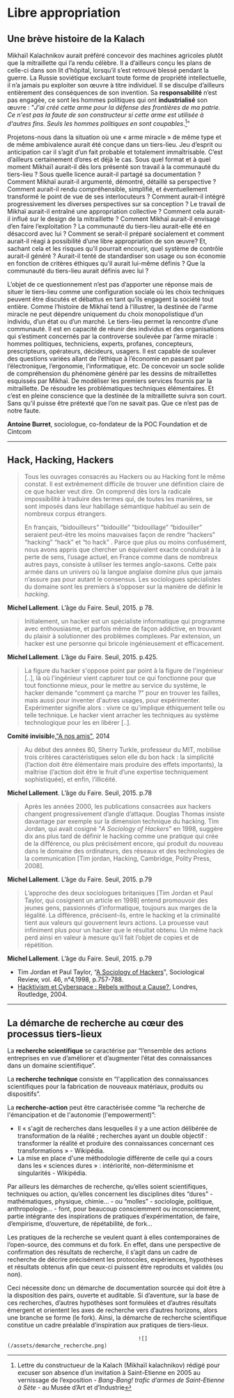 # Libre appropriation

## Une brève histoire de la Kalach

Mikhaïl Kalachnikov aurait préféré concevoir des machines agricoles plutôt que la mitraillette qui l’a rendu célèbre. Il a d’ailleurs conçu les plans de celle-ci dans son lit d’hôpital, lorsqu’il s’est retrouvé blessé pendant la guerre. La Russie soviétique excluant toute forme de propriété intellectuelle, il n’a jamais pu exploiter son œuvre à titre individuel. Il se disculpe d’ailleurs entièrement des conséquences de son invention. Sa **responsabilité** n’est pas engagée, ce sont les hommes politiques qui ont **industrialisé** son œuvre : "_J'ai créé cette arme pour la défense des frontières de ma patrie. Ce n'est pas la faute de son constructeur si cette arme est utilisée à d'autres fins. Seuls les hommes politiques en sont coupables_.[^1]"

Projetons-nous dans la situation où une « arme miracle » de même type et de même ambivalence aurait été conçue dans un tiers-lieu. Jeu d’esprit ou anticipation car il s’agit d’un fait probable et totalement immaîtrisable. C’est d’ailleurs certainement d’ores et déjà le cas. Sous quel format et à quel moment Mikhaïl aurait-il dès lors présenté son travail à la communauté du tiers-lieu ? Sous quelle licence aurait-il partagé sa documentation ? Comment Mikhaï aurait-il argumenté, démontré, détaillé sa perspective ? Comment aurait-il rendu compréhensible, simplifié, et éventuellement transformé le point de vue de ses interlocuteurs ? Comment aurait-il intégré progressivement les diverses perspectives sur sa conception ? Le travail de Mikhaï aurait-il entraîné une appropriation collective ? Comment cela aurait-il influé sur le design de la mitraillette ? Comment Mikhaï aurait-il envisagé d’en faire l’exploitation ? La communauté du tiers-lieu aurait-elle été en désaccord avec lui ? Comment se serait-il préparé socialement et comment aurait-il réagi à possibilité d’une libre appropriation de son œuvre? Et, sachant cela et les risques qu’il pourrait encourir, quel système de contrôle aurait-il généré ? Aurait-il tenté de standardiser son usage ou son économie en fonction de critères éthiques qu’il aurait lui-même définis ? Que la communauté du tiers-lieu aurait définis avec lui ?

L’objet de ce questionnement n’est pas d’apporter une réponse mais de situer le tiers-lieu comme une configuration sociale où les choix techniques peuvent être discutés et débattus en tant qu’ils engagent la société tout entière. Comme l’histoire de Mikhaï tend à l’illustrer, la destinée de l'arme miracle ne peut dépendre uniquement du choix monopolistique d’un individu, d’un état ou d’un marché. Le tiers-lieu permet la rencontre d’une communauté. Il est en capacité de réunir des individus et des organisations qui s’estiment concernés par la controverse soulevée par l’arme miracle : hommes politiques, techniciens, experts, profanes, concepteurs, prescripteurs, opérateurs, décideurs, usagers. Il est capable de soulever des questions variées allant de l’éthique à l’économie en passant par l’électronique, l’ergonomie, l’informatique, etc. De concevoir un socle solide de compréhension du phénomène généré par les dessins de mitraillettes esquissés par Mikhaï. De modéliser les premiers services fournis par la mitraillette. De résoudre les problématiques techniques élémentaires. Et c’est en pleine conscience que la destinée de la mitraillette suivra son court. Sans qu’il puisse être prétexté que l’on ne savait pas. Que ce n’est pas de notre faute.

**Antoine Burret**, sociologue, co-fondateur de la POC Foundation et de Cintcom

---

## Hack, Hacking, **Hackers**

> Tous les ouvrages consacrés au Hackers ou au Hacking font le même constat. Il est extrêmement difficile de trouver une définition claire de ce que hacker veut dire. On comprend dès lors la radicale impossibilité à traduire des termes qui, de toutes les manières, se sont imposés dans leur habillage sémantique habituel au sein de nombreux corpus étrangers.
>
> En français, “bidouilleurs” “bidouille” “bidouillage” “bidouiller” seraient peut-être les moins mauvaises façon de rendre “hackers” “hacking” “hack” et “to hack” . Parce que plus ou moins confusément, nous avons appris que chercher un équivalent exacte conduirait à la perte de sens, l’usage actuel, en France comme dans de nombreux autres pays, consiste à utiliser les termes anglo-saxons. Cette paix armée dans un univers où la langue anglaise domine plus que jamais n’assure pas pour autant le consensus. Les sociologues spécialistes du domaine sont les premiers à s’opposer sur la manière de définir le _hacking_.

**Michel Lallement**. L’âge du Faire. Seuil, 2015. p 78.

> Initialement, un hacker est un spécialiste informatique qui programme avec enthousiasme, et parfois même de façon addictive, en trouvant du plaisir à solutionner des problèmes complexes. Par extension, un hacker est une personne qui bricole ingénieusement et efficacement.

**Michel Lallement**. L’âge du Faire. Seuil, 2015. p.425.

> La figure du hacker s'oppose point par point à la figure de l'ingénieur \[..\], là où l'ingénieur vient capturer tout ce qui fonctionne pour que tout fonctionne mieux, pour le mettre au service du système, le hacker demande "comment ça marche ?" pour en trouver les failles, mais aussi pour inventer d'autres usages, pour expérimenter. Expérimenter signifie alors : vivre ce qu'implique éthiquement telle ou telle technique. Le hacker vient arracher les techniques au système technologique pour les en libérer \[..\].

**Comité invisibl**e,["A nos amis"](http://www.amazon.fr/A-nos-amis-Comit%C3%A9-invisible/dp/2358720623), 2014

> Au début des années 80, Sherry Turkle, professeur du MIT, mobilise trois critères caractéristiques selon elle du bon hack : la simplicité \(l’action doit être élémentaire mais produire des effets importants\), la maîtrise \(l’action doit être le fruit d’une expertise techniquement sophistiquée\), et enfin, l’illicéité.

**Michel Lallement**. L’âge du Faire. Seuil, 2015. p.78

> Après les années 2000, les publications consacrées aux hackers changent progressivement d’angle d’attaque. Douglas Thomas insiste davantage par exemple sur la dimension technique du hacking. Tim Jordan, qui avait cosigné “_A Sociology of Hackers_” en 1998, suggère dix ans plus tard de définir le hacking comme une pratique qui crée de la différence, ou plus précisément encore, qui produit du nouveau dans le domaine des ordinateurs, des réseaux et des technologies de la communication \[Tim jordan, Hacking, Cambridge, Polity Press, 2008\].

**Michel Lallement**. L’âge du Faire. Seuil, 2015. p.79

> L’approche des deux sociologues britaniques \[Tim Jordan et Paul Taylor, qui cosignent un article en 1998\] entend promouvoir des jeunes gens, passionnés d’informatique, toujours aux marges de la légalité. La différence, précisent-ils, entre le hacking et la criminalité tient aux valeurs qui gouvernent leurs actions. La prouesse vaut infiniment plus pour un hacker que le résultat obtenu. Un même hack perd ainsi en valeur à mesure qu’il fait l’objet de copies et de répétition.

**Michel Lallement**. L’âge du Faire. Seuil, 2015. p.79

* Tim Jordan et Paul Taylor, “[A Sociology of Hackers](http://www.yorku.ca/kitzmann/hackers.pdf)", Sociological Review, vol. 46, n°4,1998, p.757-788. 
* [Hacktivism et Cyberspace : Rebels without a Cause?](http://www.thing.net/~rdom/ucsd/3somesPlus/hacktivismcyberwars.pdf), Londres, Routledge, 2004.

---

## **La démarche de recherche au cœur des processus tiers-lieux**

La **recherche scientifique** se caractérise par “l’ensemble des actions entreprises en vue d’améliorer et d’augmenter l’état des connaissances dans un domaine scientifique”.

La **recherche technique** consiste en “l'application des connaissances scientifiques pour la fabrication de nouveaux matériaux, produits ou dispositifs”.

La **recherche-action** peut être caractérisée comme “la recherche de l'émancipation et de l'autonomie \(l'empowerment\)”:

* Il « s'agit de recherches dans lesquelles il y a une action délibérée de transformation de la réalité ; recherches ayant un double objectif : transformer la réalité et produire des connaissances concernant ces transformations » - Wikipédia. 
* La mise en place d'une méthodologie différente de celle qui a cours dans les « sciences dures » : intériorité, non-déterminisme et singularités - Wikipédia.

Par ailleurs les démarches de recherche, qu’elles soient scientifiques, techniques ou action, qu’elles concernent les disciplines dites “dures” - mathématiques, physique, chimie… - ou “molles” - sociologie, politique, anthropologie… - font, pour beaucoup consciemment ou inconsciemment, partie intégrante des inspirations de pratiques d’expérimentation, de faire, d’empirisme, d’ouverture, de répétabilité, de fork…

Les pratiques de la recherche se veulent quant à elles contemporaines de l’open-source, des communs et du fork. En effet, dans une perspective de confirmation des résultats de recherche, il s’agit dans un cadre de recherche de décrire précisément les protocoles, expériences, hypothèses et résultats obtenus afin que ceux-ci puissent être reproduits et validés \(ou non\). 

Ceci nécessite donc un démarche de documentation sourcée qui doit être à la disposition des pairs, ouverte et auditable. Si d’aventure, sur la base de ces recherches, d’autres hypothèses sont formulées et d’autres résultats émergent et orientent les axes de recherche vers d’autres horizons, alors une branche se forme \(le fork\). Ainsi, la démarche de recherche scientifique constitue un cadre préalable d’inspiration aux pratiques de tiers-lieux.

                                              ![](/assets/demarche_recherche.png)





[^1]: Lettre du constructueur de la Kalach \(Mikhaïl kalachnikov\) rédigé pour excuser son absence d’un invitation à Saint-Etienne en 2005  au vernissage de l’exposition - _Bang-Bang!  trafic d’armes de Saint-Etienne à Sète_ - au Musée d’Art et d’Industrie

